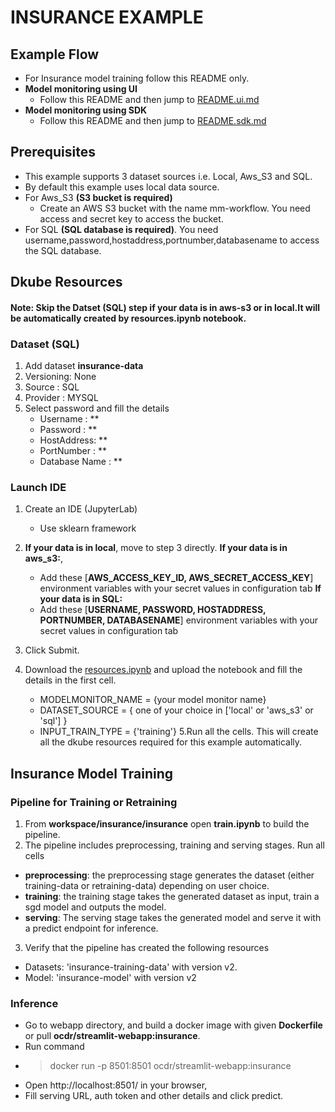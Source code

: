 # INSURANCE EXAMPLE

## Example Flow
- For Insurance model training follow this README only.
- **Model monitoring using UI**
  - Follow this README and then jump to [README.ui.md](https://github.com/pallavi-pannu-oc/model-monitoring/blob/SDK/insurance/README.ui.md)
- **Model monitoring using SDK**
  - Follow this README and then jump to [README.sdk.md](https://github.com/pallavi-pannu-oc/model-monitoring/blob/SDK/insurance/README.sdk.md) 

## Prerequisites
- This example supports 3 dataset sources i.e. Local, Aws_S3 and SQL. 
- By default this example uses local data source.
- For Aws_S3 **(S3 bucket is required)**
  - Create an AWS S3 bucket with the name mm-workflow. You need access and secret key to access the bucket.
- For SQL **(SQL database is required)**. You need username,password,hostaddress,portnumber,databasename to access the SQL database.


## Dkube Resources
#### Note: Skip the Datset (SQL) step if your data is in aws-s3 or in local.It will be automatically created by resources.ipynb notebook.

### Dataset (SQL)
1. Add dataset **insurance-data**
2. Versioning: None
3. Source : SQL
4. Provider : MYSQL
5. Select password and fill the details
   - Username : **
   - Password : **
   - HostAddress: **
   - PortNumber : **
   - Database Name : **

### Launch IDE
1. Create an IDE (JupyterLab)
   - Use sklearn framework
2. **If your data is in local**, move to step 3 directly.
   **If your data is in aws_s3:**, 
   - Add these [**AWS_ACCESS_KEY_ID, AWS_SECRET_ACCESS_KEY**] environment variables with your secret values in configuration tab 
   **If your data is in SQL:**
   - Add these [**USERNAME, PASSWORD, HOSTADDRESS, PORTNUMBER, DATABASENAME**] environment variables with your secret values in configuration tab 
   
3. Click Submit.
4. Download the [resources.ipynb]() and upload the notebook and fill the details in the first cell.
   - MODELMONITOR_NAME = {your model monitor name}
   - DATASET_SOURCE = { one of your choice in ['local' or 'aws_s3' or 'sql'] }
   - INPUT_TRAIN_TYPE = {'training'}
5.Run all the cells. This will create all the dkube resources required for this example automatically.

## Insurance Model Training

### Pipeline for Training or Retraining
1. From **workspace/insurance/insurance** open **train.ipynb** to build the pipeline.
2. The pipeline includes preprocessing, training and serving stages. Run all cells
  - **preprocessing**: the preprocessing stage generates the dataset (either training-data or retraining-data) depending on user choice.
  - **training**: the training stage takes the generated dataset as input, train a sgd model and outputs the model.
  - **serving**: The serving stage takes the generated model and serve it with a predict endpoint for inference. 
3. Verify that the pipeline has created the following resources
  - Datasets: 'insurance-training-data' with version v2.
  - Model: 'insurance-model' with version v2

### Inference
  - Go to webapp directory, and build a docker image with given **Dockerfile** or pull **ocdr/streamlit-webapp:insurance**.
  - Run command  
  - > docker run -p 8501:8501 ocdr/streamlit-webapp:insurance 
  - Open http://localhost:8501/ in your browser,
  - Fill serving URL, auth token and other details and click predict.
